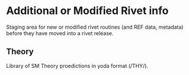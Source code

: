# Additional or Modified Rivet info

Staging area for new or modified rivet routines (and REF data, metadata) before they have moved into
a rivet release.

## Theory

Library of SM Theory proedictions in yoda format (/THY/).
